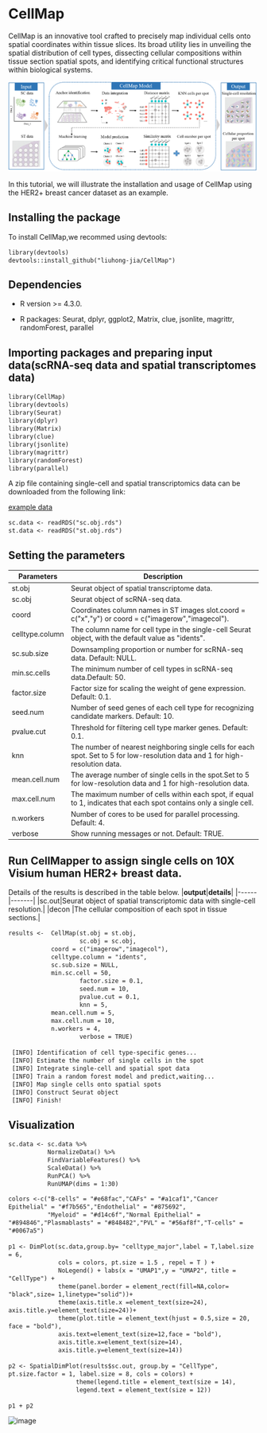 # CellMap 
CellMap is an innovative tool crafted to precisely map individual cells onto spatial coordinates within tissue slices. Its broad utility lies in unveiling the spatial distribution of cell types, dissecting cellular compositions within tissue section spatial spots, and identifying critical functional structures within biological systems.

![image](https://github.com/liuhong-jia/CellMap/blob/main/vignettes/workflow.png)

In this tutorial, we will illustrate the installation and usage of CellMap using the HER2+ breast cancer dataset as an example.

## Installing the package
To install CellMap,we recommed using devtools:

```
library(devtools)
devtools::install_github("liuhong-jia/CellMap")  
```

## Dependencies
- R version >= 4.3.0.

- R packages: Seurat, dplyr, ggplot2, Matrix, clue, jsonlite, magrittr, randomForest, parallel

## Importing packages and preparing input data(scRNA-seq data and spatial transcriptomes data)

```
library(CellMap)
library(devtools)
library(Seurat)
library(dplyr)
library(Matrix)
library(clue)
library(jsonlite)
library(magrittr)
library(randomForest)
library(parallel)
```
A zip file containing single-cell and spatial transcriptomics data can be downloaded from the following link:

[example data](https://drive.google.com/file/d/1lu0Y8hknGm6aVKogXZmQAUM7PsxAZghX/view?usp=drive_link)

```
sc.data <- readRDS("sc.obj.rds")
st.data <- readRDS("st.obj.rds")
```

## Setting the parameters
|**Parameters**|**Description**                      |
|----------|-----------------------------------------|
|st.obj    |Seurat object of spatial transcriptome data.|
|sc.obj    |Seurat object of scRNA-seq data.|
|coord     |Coordinates column names in ST images slot.coord = c("x","y") or coord = c("imagerow","imagecol").|
|celltype.column|The column name for cell type in the single-cell Seurat object, with the default value as "idents".|
|sc.sub.size|Downsampling proportion or number for scRNA-seq data. Default: NULL.|
|min.sc.cells|The minimum number of cell types in scRNA-seq data.Default: 50.|
|factor.size|Factor size for scaling the weight of gene expression. Default: 0.1.|
|seed.num|Number of seed genes of each cell type for recognizing candidate markers. Default: 10.|
|pvalue.cut|Threshold for filtering cell type marker genes. Default: 0.1.|
|knn|The number of nearest neighboring single cells for each spot. Set to 5 for low-resolution data and 1 for high-resolution data.|
|mean.cell.num|The average number of single cells in the spot.Set to 5 for low-resolution data and 1 for high-resolution data.|
|max.cell.num|The maximum number of cells within each spot, if equal to 1, indicates that each spot contains only a single cell.|
|n.workers|Number of cores to be used for parallel processing. Default: 4.|
|verbose|Show running messages or not. Default: TRUE.|

## Run CellMapper  to assign single cells on 10X Visium human HER2+ breast data.
Details of the results is described in the table below.
|**output**|**details**|
|------|-------|
|sc.out|Seurat object of spatial transcriptomic data with single-cell resolution.|
|decon |The cellular composition of each spot in tissue sections.|

	results <-  CellMap(st.obj = st.obj,
                        sc.obj = sc.obj,
		        coord = c("imagerow","imagecol"),
		        celltype.column = "idents",
		        sc.sub.size = NULL,
		      	min.sc.cell = 50,
                      	factor.size = 0.1,
                      	seed.num = 10,
                      	pvalue.cut = 0.1,
                      	knn = 5,
		      	mean.cell.num = 5,
		      	max.cell.num = 10,
		      	n.workers = 4,
                      	verbose = TRUE)
   
     [INFO] Identification of cell type-specific genes...
     [INFO] Estimate the number of single cells in the spot
     [INFO] Integrate single-cell and spatial spot data
     [INFO] Train a random forest model and predict,waiting...
     [INFO] Map single cells onto spatial spots
     [INFO] Construct Seurat object
     [INFO] Finish!
  
## Visualization 
```
sc.data <- sc.data %>%
           NormalizeData() %>%
           FindVariableFeatures() %>%
           ScaleData() %>%
           RunPCA() %>%
           RunUMAP(dims = 1:30)
```

```
colors <-c("B-cells" = "#e68fac","CAFs" = "#a1caf1","Cancer Epithelial" = "#f7b565","Endothelial" = "#875692",
           "Myeloid" = "#d14c6f","Normal Epithelial" = "#894846","Plasmablasts" = "#848482","PVL" = "#56af8f","T-cells" = "#0067a5")

p1 <- DimPlot(sc.data,group.by= "celltype_major",label = T,label.size = 6,
              cols = colors, pt.size = 1.5 , repel = T ) + 
              NoLegend() + labs(x = "UMAP1",y = "UMAP2", title = "CellType") +
              theme(panel.border = element_rect(fill=NA,color= "black",size= 1,linetype="solid"))+
              theme(axis.title.x =element_text(size=24), axis.title.y=element_text(size=24))+
              theme(plot.title = element_text(hjust = 0.5,size = 20, face = "bold"),
              axis.text=element_text(size=12,face = "bold"),
              axis.title.x=element_text(size=14),
              axis.title.y=element_text(size=14))

p2 <- SpatialDimPlot(results$sc.out, group.by = "CellType", pt.size.factor = 1, label.size = 8, cols = colors) + 
                   theme(legend.title = element_text(size = 14),  
                   legend.text = element_text(size = 12))

p1 + p2
```
![image](https://github.com/liuhong-jia/CellMapper/blob/main/vignettes/mapping.png)
